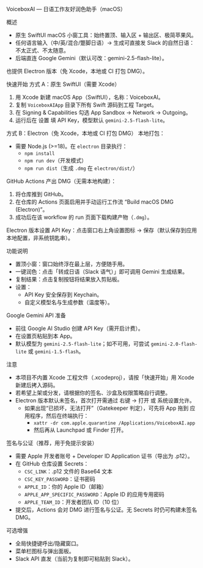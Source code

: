 VoiceboxAI — 日语工作友好润色助手（macOS）

概述
- 原生 SwiftUI macOS 小窗工具：始终置顶、输入区 + 输出区、极简苹果风。
- 任何语言输入（中/英/混合/蹩脚日语）→ 生成可直接发 Slack 的自然日语：不太正式、不太随意。
- 后端直连 Google Gemini（默认可改：gemini-2.5-flash-lite）。

也提供 Electron 版本（免 Xcode，本地或 CI 打包 DMG）。

快速开始
方式 A：原生 SwiftUI（需要 Xcode）
1) 用 Xcode 新建 macOS App（SwiftUI），名称：VoiceboxAI。
2) 复制 `VoiceboxAIApp` 目录下所有 Swift 源码到工程 Target。
3) 在 Signing & Capabilities 勾选 App Sandbox → Network → Outgoing。
4) 运行后在 设置 填 API Key，模型默认 `gemini-2.5-flash-lite`。

方式 B：Electron（免 Xcode，本地或 CI 打包 DMG）
本地打包：
- 需要 Node.js (>=18)。在 `electron` 目录执行：
  - `npm install`
  - `npm run dev`（开发模式）
  - `npm run dist`（生成 `.dmg` 在 `electron/dist/`）

GitHub Actions 产出 DMG（无需本地构建）：
1) 将仓库推到 GitHub。
2) 在仓库的 Actions 页面启用并手动运行工作流 “Build macOS DMG (Electron)”。
3) 成功后在该 workflow 的 run 页面下载构建产物（`.dmg`）。

Electron 版本设置 API Key：点击窗口右上角设置图标 → 保存（默认保存到应用本地配置，非系统钥匙串）。

功能说明
- 置顶小窗：窗口始终浮在最上层，方便随手用。
- 一键润色：点击「转成日语（Slack 语气）」即可调用 Gemini 生成结果。
- 复制结果：点击复制按钮将结果放入剪贴板。
- 设置：
  - API Key 安全保存到 Keychain。
  - 自定义模型名与生成参数（温度等）。

Google Gemini API 准备
- 前往 Google AI Studio 创建 API Key（需开启计费）。
- 在设置页粘贴到本 App。
- 默认模型为 `gemini-2.5-flash-lite`；如不可用，可尝试 `gemini-2.0-flash-lite` 或 `gemini-1.5-flash`。

注意
- 本项目不内置 Xcode 工程文件（.xcodeproj），请按「快速开始」用 Xcode 新建后拷入源码。
- 若希望上架或分发，请根据你的签名、沙盒及权限策略自行调整。
- Electron 版本默认未签名，首次打开需通过 右键 → 打开 或 系统设置允许。
  - 如果出现“已损坏，无法打开”（Gatekeeper 判定），可先将 App 拖到 应用程序，然后在终端执行：
    - `xattr -dr com.apple.quarantine /Applications/VoiceboxAI.app`
    - 然后再从 Launchpad 或 Finder 打开。

签名与公证（推荐，用于免提示安装）
- 需要 Apple 开发者账号 + Developer ID Application 证书（导出为 .p12）。
- 在 GitHub 仓库设置 Secrets：
  - `CSC_LINK`：.p12 文件的 Base64 文本
  - `CSC_KEY_PASSWORD`：证书密码
  - `APPLE_ID`：你的 Apple ID（邮箱）
  - `APPLE_APP_SPECIFIC_PASSWORD`：Apple ID 的应用专用密码
  - `APPLE_TEAM_ID`：开发者团队 ID（10 位）
- 提交后，Actions 会对 DMG 进行签名与公证。无 Secrets 时仍可构建未签名 DMG。

可选增强
- 全局快捷键呼出/隐藏窗口。
- 菜单栏图标与弹出面板。
- Slack API 直发（当前为复制即可粘贴到 Slack）。
